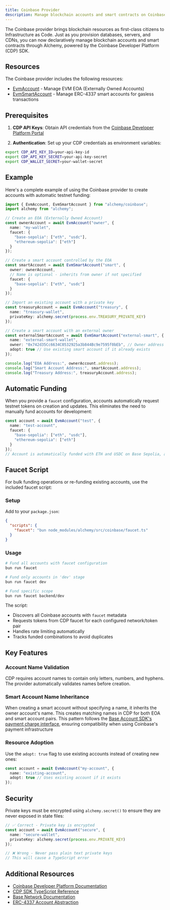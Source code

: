 ```yaml
---
title: Coinbase Provider
description: Manage blockchain accounts and smart contracts on Coinbase Developer Platform
---
```


The Coinbase provider brings blockchain resources as first-class citizens to Infrastructure as Code. Just as you provision databases, servers, and CDNs, you can now declaratively manage blockchain accounts and smart contracts through Alchemy, powered by the Coinbase Developer Platform (CDP) SDK.

## Resources

The Coinbase provider includes the following resources:

- [EvmAccount](/providers/coinbase/evm-account/) - Manage EVM EOA (Externally Owned Accounts)
- [EvmSmartAccount](/providers/coinbase/evm-smart-account/) - Manage ERC-4337 smart accounts for gasless transactions

## Prerequisites

1. **CDP API Keys**: Obtain API credentials from the [Coinbase Developer Platform Portal](https://portal.cdp.coinbase.com/)

2. **Authentication**: Set up your CDP credentials as environment variables:

```bash
export CDP_API_KEY_ID=your-api-key-id
export CDP_API_KEY_SECRET=your-api-key-secret
export CDP_WALLET_SECRET=your-wallet-secret
```

## Example

Here's a complete example of using the Coinbase provider to create accounts with automatic testnet funding:

```typescript
import { EvmAccount, EvmSmartAccount } from "alchemy/coinbase";
import alchemy from "alchemy";

// Create an EOA (Externally Owned Account)
const ownerAccount = await EvmAccount("owner", {
  name: "my-wallet",
  faucet: {
    "base-sepolia": ["eth", "usdc"],
    "ethereum-sepolia": ["eth"]
  }
});

// Create a smart account controlled by the EOA
const smartAccount = await EvmSmartAccount("smart", {
  owner: ownerAccount,
  // Name is optional - inherits from owner if not specified
  faucet: {
    "base-sepolia": ["eth", "usdc"]
  }
});

// Import an existing account with a private key
const treasuryAccount = await EvmAccount("treasury", {
  name: "treasury-wallet",
  privateKey: alchemy.secret(process.env.TREASURY_PRIVATE_KEY)
});

// Create a smart account with an external owner
const externalSmartAccount = await EvmSmartAccount("external-smart", {
  name: "external-smart-wallet",
  owner: "0x742d35Cc6634C0532925a3b844Bc9e7595f0bEb", // Owner address
  adopt: true // Use existing smart account if it already exists
});

console.log("EOA Address:", ownerAccount.address);
console.log("Smart Account Address:", smartAccount.address);
console.log("Treasury Address:", treasuryAccount.address);
```

## Automatic Funding

When you provide a `faucet` configuration, accounts automatically request testnet tokens on creation and updates. This eliminates the need to manually fund accounts for development:

```typescript
const account = await EvmAccount("test", {
  name: "test-account",
  faucet: {
    "base-sepolia": ["eth", "usdc"],
    "ethereum-sepolia": ["eth"]
  }
});
// Account is automatically funded with ETH and USDC on Base Sepolia, and ETH on Ethereum Sepolia
```

## Faucet Script

For bulk funding operations or re-funding existing accounts, use the included faucet script:

### Setup

Add to your `package.json`:

```json
{
  "scripts": {
    "faucet": "bun node_modules/alchemy/src/coinbase/faucet.ts"
  }
}
```

### Usage

```bash
# Fund all accounts with faucet configuration
bun run faucet

# Fund only accounts in 'dev' stage
bun run faucet dev

# Fund specific scope
bun run faucet backend/dev
```

The script:
- Discovers all Coinbase accounts with `faucet` metadata
- Requests tokens from CDP faucet for each configured network/token pair
- Handles rate limiting automatically
- Tracks funded combinations to avoid duplicates

## Key Features

### Account Name Validation
CDP requires account names to contain only letters, numbers, and hyphens. The provider automatically validates names before creation.

### Smart Account Name Inheritance
When creating a smart account without specifying a name, it inherits the owner account's name. This creates matching names in CDP for both EOA and smart account pairs. This pattern follows the [Base Account SDK's payment charge interface](https://github.com/base/account-sdk/blob/master/packages/account-sdk/src/interface/payment/charge.ts#L120), ensuring compatibility when using Coinbase's payment infrastructure

### Resource Adoption
Use the `adopt: true` flag to use existing accounts instead of creating new ones:

```typescript
const account = await EvmAccount("my-account", {
  name: "existing-account",
  adopt: true // Uses existing account if it exists
});
```

## Security

Private keys must be encrypted using `alchemy.secret()` to ensure they are never exposed in state files:

```typescript
// ✅ Correct - Private key is encrypted
const account = await EvmAccount("secure", {
  name: "secure-wallet",
  privateKey: alchemy.secret(process.env.PRIVATE_KEY)
});

// ❌ Wrong - Never pass plain text private keys
// This will cause a TypeScript error
```

## Additional Resources

- [Coinbase Developer Platform Documentation](https://docs.cdp.coinbase.com/)
- [CDP SDK TypeScript Reference](https://coinbase.github.io/cdp-sdk/typescript/)
- [Base Network Documentation](https://docs.base.org/)
- [ERC-4337 Account Abstraction](https://eips.ethereum.org/EIPS/eip-4337)